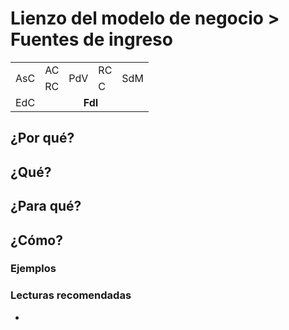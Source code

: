 # Lienzo del modelo de negocio > Fuentes de ingreso

<table>
  <tr>
    <td rowspan="2">AsC</td>
    <td>AC</td>
    <td colspan="2" rowspan="2">PdV</td>
    <td>RC</td>
    <td rowspan="2">SdM</td>
  </tr>
  <tr>
    <td>RC</td>
    <td>C</td>
  </tr>
  <tr>
    <td colspan="3">EdC</td>
    <td colspan="3"><b>FdI</b></td>
  </tr>
</table>

## ¿Por qué?



## ¿Qué?



## ¿Para qué?



## ¿Cómo?



### Ejemplos 



### Lecturas recomendadas

- 